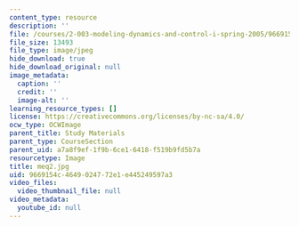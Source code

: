 ```yaml
---
content_type: resource
description: ''
file: /courses/2-003-modeling-dynamics-and-control-i-spring-2005/9669154c4649024772e1e445249597a3_meq2.jpg
file_size: 13493
file_type: image/jpeg
hide_download: true
hide_download_original: null
image_metadata:
  caption: ''
  credit: ''
  image-alt: ''
learning_resource_types: []
license: https://creativecommons.org/licenses/by-nc-sa/4.0/
ocw_type: OCWImage
parent_title: Study Materials
parent_type: CourseSection
parent_uid: a7a8f9ef-1f9b-6ce1-6418-f519b9fd5b7a
resourcetype: Image
title: meq2.jpg
uid: 9669154c-4649-0247-72e1-e445249597a3
video_files:
  video_thumbnail_file: null
video_metadata:
  youtube_id: null
---
```

